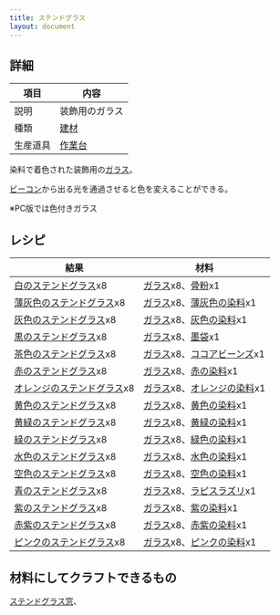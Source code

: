 ```yaml
---
title: ステンドグラス
layout: document
---
```

## 詳細

|項目|内容|
|---|---|
|説明|装飾用のガラス|
|種類|[建材](建材)|
|生産道具|[作業台](作業台)|

染料で着色された装飾用の[ガラス](ガラス)。

[ビーコン](ビーコン)から出る光を通過させると色を変えることができる。

※PC版では色付きガラス

## レシピ

|結果|材料|
|---|---|
|[白のステンドグラス](ステンドグラス)x8|[ガラス](ガラス)x8、[骨粉](骨粉)x1|
|[薄灰色のステンドグラス](ステンドグラス)x8|[ガラス](ガラス)x8、[薄灰色の染料](薄灰色の染料)x1|
|[灰色のステンドグラス](ステンドグラス)x8|[ガラス](ガラス)x8、[灰色の染料](灰色の染料)x1|
|[黒のステンドグラス](ステンドグラス)x8|[ガラス](ガラス)x8、[墨袋](墨袋)x1|
|[茶色のステンドグラス](ステンドグラス)x8|[ガラス](ガラス)x8、[ココアビーンズ](ココアビーンズ)x1|
|[赤のステンドグラス](ステンドグラス)x8|[ガラス](ガラス)x8、[赤の染料](赤の染料)x1|
|[オレンジのステンドグラス](ステンドグラス)x8|[ガラス](ガラス)x8、[オレンジの染料](オレンジの染料)x1|
|[黄色のステンドグラス](ステンドグラス)x8|[ガラス](ガラス)x8、[黄色の染料](黄色の染料)x1|
|[黄緑のステンドグラス](ステンドグラス)x8|[ガラス](ガラス)x8、[黄緑の染料](黄緑の染料)x1|
|[緑のステンドグラス](ステンドグラス)x8|[ガラス](ガラス)x8、[緑色の染料](緑色の染料)x1|
|[水色のステンドグラス](ステンドグラス)x8|[ガラス](ガラス)x8、[水色の染料](水色の染料)x1|
|[空色のステンドグラス](ステンドグラス)x8|[ガラス](ガラス)x8、[空色の染料](空色の染料)x1|
|[青のステンドグラス](ステンドグラス)x8|[ガラス](ガラス)x8、[ラピスラズリ](ラピスラズリ)x1|
|[紫のステンドグラス](ステンドグラス)x8|[ガラス](ガラス)x8、[紫の染料](紫の染料)x1|
|[赤紫のステンドグラス](ステンドグラス)x8|[ガラス](ガラス)x8、[赤紫の染料](赤紫の染料)x1|
|[ピンクのステンドグラス](ステンドグラス)x8|[ガラス](ガラス)x8、[ピンクの染料](ピンクの染料)x1|

## 材料にしてクラフトできるもの

[ステンドグラス窓](ステンドグラス窓)、
